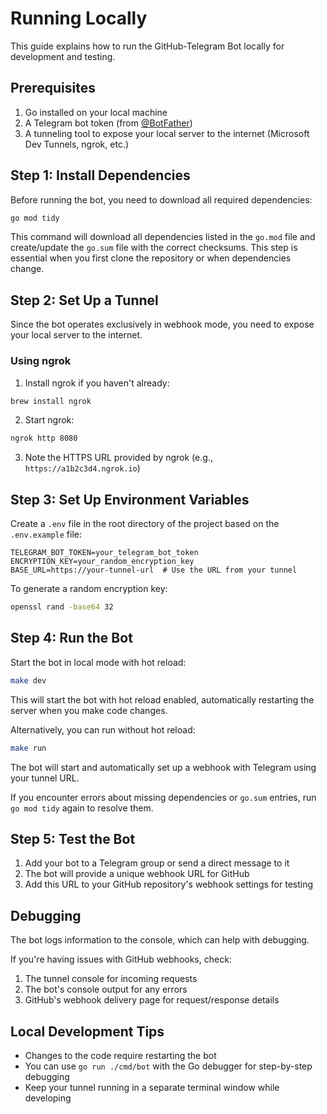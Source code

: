 # Running Locally

This guide explains how to run the GitHub-Telegram Bot locally for development and testing.

## Prerequisites

1. Go installed on your local machine
2. A Telegram bot token (from [@BotFather](https://t.me/BotFather))
3. A tunneling tool to expose your local server to the internet (Microsoft Dev Tunnels, ngrok, etc.)

## Step 1: Install Dependencies

Before running the bot, you need to download all required dependencies:

```bash
go mod tidy
```

This command will download all dependencies listed in the `go.mod` file and create/update the `go.sum` file with the correct checksums. This step is essential when you first clone the repository or when dependencies change.

## Step 2: Set Up a Tunnel

Since the bot operates exclusively in webhook mode, you need to expose your local server to the internet.

### Using ngrok

1. Install ngrok if you haven't already:

```bash
brew install ngrok
```

2. Start ngrok:

```bash
ngrok http 8080
```

3. Note the HTTPS URL provided by ngrok (e.g., `https://a1b2c3d4.ngrok.io`)

## Step 3: Set Up Environment Variables

Create a `.env` file in the root directory of the project based on the `.env.example` file:

```
TELEGRAM_BOT_TOKEN=your_telegram_bot_token
ENCRYPTION_KEY=your_random_encryption_key
BASE_URL=https://your-tunnel-url  # Use the URL from your tunnel
```

To generate a random encryption key:

```bash
openssl rand -base64 32
```

## Step 4: Run the Bot

Start the bot in local mode with hot reload:

```bash
make dev
```

This will start the bot with hot reload enabled, automatically restarting the server when you make code changes.

Alternatively, you can run without hot reload:

```bash
make run
```

The bot will start and automatically set up a webhook with Telegram using your tunnel URL.

If you encounter errors about missing dependencies or `go.sum` entries, run `go mod tidy` again to resolve them.

## Step 5: Test the Bot

1. Add your bot to a Telegram group or send a direct message to it
2. The bot will provide a unique webhook URL for GitHub
3. Add this URL to your GitHub repository's webhook settings for testing

## Debugging

The bot logs information to the console, which can help with debugging.

If you're having issues with GitHub webhooks, check:

1. The tunnel console for incoming requests
2. The bot's console output for any errors
3. GitHub's webhook delivery page for request/response details

## Local Development Tips

- Changes to the code require restarting the bot
- You can use `go run ./cmd/bot` with the Go debugger for step-by-step debugging
- Keep your tunnel running in a separate terminal window while developing
